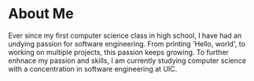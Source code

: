 # About Me
Ever since my first computer science class in high school, I have had an undying passion for software engineering. From printing 'Hello, world', to working on multiple projects, this passion keeps growing. 
To further enhnace my passion and skills, I am currently studying computer science with a concentration in software engineering at UIC. 

